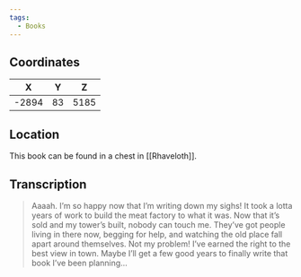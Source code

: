 ```yaml
---
tags:
  - Books
---
```


## Coordinates
| **X** | **Y** | **Z** |
| :---: | :---: | :---: |
| -2894 |  83   | 5185  |

## Location
This book can be found in a chest in [[Rhaveloth]].

## Transcription
> Aaaah. I’m so happy now that I’m writing down my sighs! It took a lotta years of work to build the meat factory to what it was.
Now that it’s sold and my tower’s built, nobody can touch me. They’ve got people living in there now, begging for help, and watching the old place
fall apart around themselves. Not my problem! I’ve earned the right to the best view in town. Maybe I’ll get a few good years to finally write that book I’ve been planning…

